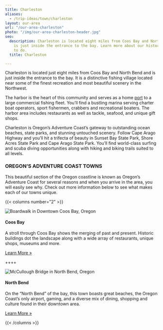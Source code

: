 ```yaml
---
title: Charleston
aliases:
  - /trip-ideas/town/charleston
layout: our-area
url: "/our-area-charleston"
photo: "/img/our-area-charleston-header.jpg"
seo:
  description: Charleston is located eight miles from Coos Bay and North Bend and
    is just inside the entrance to the bay. Learn more about our history and things
    to do.
  title: Charleston

---
```

Charleston is located just eight miles from Coos Bay and North Bend and is just inside the entrance to the bay. It is a distinctive fishing village located near some of the finest recreation and most beautiful scenery in the Northwest. 

The harbor is the heart of this community and serves as a home <a href="https://www.portofcoosbay.com" target="_blank">port</a> to a large commercial fishing fleet. You’ll find a bustling marina serving charter boat operators, sport fishermen, crabbers and recreational boaters. The harbor area includes restaurants as well as tackle, seafood, and unique gift shops.

Charleston is Oregon’s Adventure Coast’s gateway to outstanding ocean beaches, state parks, and stunning untouched scenery. Follow Cape Arago Highway and you’ll hit a trifecta of beauty in Sunset Bay State Park, Shore Acres State Park and Cape Arago State Park. You’ll find world-class surfing and scuba diving opportunities along with hiking and biking trails suited to all levels.

### OREGON’S ADVENTURE COAST TOWNS

This beautiful section of the Oregon coastline is known as Oregon’s Adventure Coast for several reasons and when you arrive in the area, you will easily see why. Check out more information below to see what makes each of our towns unique.

{{< columns number="2" >}}

![Boardwalk in Downtown Coos Bay, Oregon](/img/col-our-area-coos-bay.jpg)

#### Coos Bay

A stroll through Coos Bay shows the merging of past and present. Historic buildings dot the landscape along with a wide array of restaurants, unique shops, museums and more.

<a href="/our-area-coos-bay" class="learn-more-anywhere-btn">Learn More »</a>

++++

![McCullough Bridge in North Bend, Oregon](/img/col-our-area-north-bend.jpg)

#### North Bend

On the “North Bend” of the bay, this town boasts great beaches, the Oregon Coast’s only airport, gaming, and a diverse mix of dining, shopping and culture found in their downtown area.

<a href="/our-area-north-bend" class="learn-more-anywhere-btn">Learn More »</a>

{{< /columns >}}